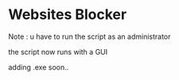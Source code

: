 # Websites Blocker
Note : u have to run the script as an administrator

the script now runs with a GUI

adding .exe soon..
